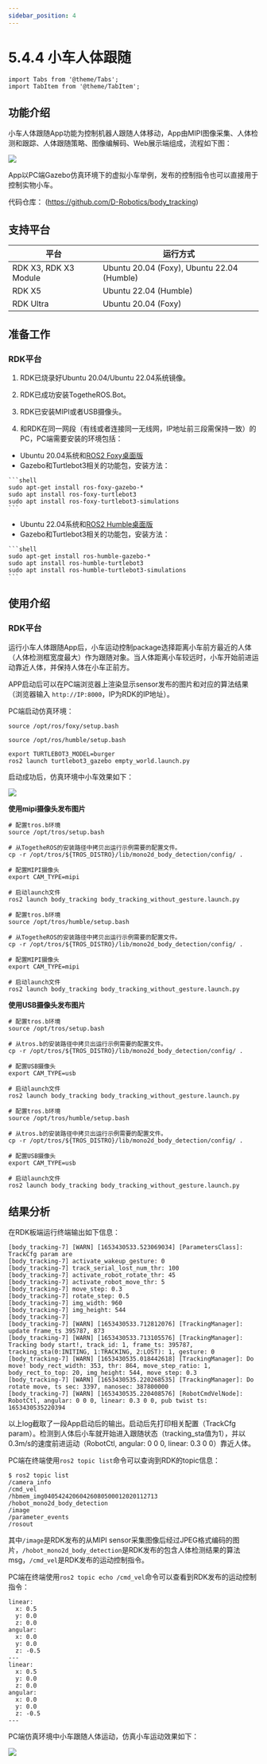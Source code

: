 ```yaml
---
sidebar_position: 4
---
```


# 5.4.4 小车人体跟随

```mdx-code-block
import Tabs from '@theme/Tabs';
import TabItem from '@theme/TabItem';
```

## 功能介绍

小车人体跟随App功能为控制机器人跟随人体移动，App由MIPI图像采集、人体检测和跟踪、人体跟随策略、图像编解码、Web展示端组成，流程如下图：

![](/../static/img/05_Robot_development/04_apps/image/car_tracking/body_tracking_workflow.jpg)

App以PC端Gazebo仿真环境下的虚拟小车举例，发布的控制指令也可以直接用于控制实物小车。

代码仓库： (https://github.com/D-Robotics/body_tracking)

## 支持平台

| 平台    | 运行方式      |
| ------- | ------------ |
| RDK X3, RDK X3 Module | Ubuntu 20.04 (Foxy), Ubuntu 22.04 (Humble)|
| RDK X5 | Ubuntu 22.04 (Humble)|
| RDK Ultra | Ubuntu 20.04 (Foxy) |

## 准备工作

### RDK平台

1. RDK已烧录好Ubuntu 20.04/Ubuntu 22.04系统镜像。

2. RDK已成功安装TogetheROS.Bot。

3. RDK已安装MIPI或者USB摄像头。

4. 和RDK在同一网段（有线或者连接同一无线网，IP地址前三段需保持一致）的PC，PC端需要安装的环境包括：

 <Tabs groupId="tros-distro">
 <TabItem value="foxy" label="Foxy">

   - Ubuntu 20.04系统和[ROS2 Foxy桌面版](https://docs.ros.org/en/foxy/Installation/Ubuntu-Install-Debians.html)
   - Gazebo和Turtlebot3相关的功能包，安装方法：

    ```shell
    sudo apt-get install ros-foxy-gazebo-*
    sudo apt install ros-foxy-turtlebot3
    sudo apt install ros-foxy-turtlebot3-simulations
    ```

 </TabItem>
 <TabItem value="humble" label="Humble">

   - Ubuntu 22.04系统和[ROS2 Humble桌面版](https://docs.ros.org/en/humble/Installation/Ubuntu-Install-Debians.html)
   - Gazebo和Turtlebot3相关的功能包，安装方法：

    ```shell
    sudo apt-get install ros-humble-gazebo-*
    sudo apt install ros-humble-turtlebot3
    sudo apt install ros-humble-turtlebot3-simulations
    ```

 </TabItem>
 </Tabs>

## 使用介绍

### RDK平台

运行小车人体跟随App后，小车运动控制package选择距离小车前方最近的人体（人体检测框宽度最大）作为跟随对象。当人体距离小车较远时，小车开始前进运动靠近人体，并保持人体在小车正前方。

APP启动后可以在PC端浏览器上渲染显示sensor发布的图片和对应的算法结果（浏览器输入 `http://IP:8000`，IP为RDK的IP地址）。

PC端启动仿真环境：

<Tabs groupId="tros-distro">
<TabItem value="foxy" label="Foxy">

```shell
source /opt/ros/foxy/setup.bash
```

</TabItem>
<TabItem value="humble" label="Humble">

```shell
source /opt/ros/humble/setup.bash
```

</TabItem>
</Tabs>

```shell
export TURTLEBOT3_MODEL=burger
ros2 launch turtlebot3_gazebo empty_world.launch.py
```

启动成功后，仿真环境中小车效果如下：

![](/../static/img/05_Robot_development/04_apps/image/car_gesture_control/gazebo.jpeg)


**使用mipi摄像头发布图片**

<Tabs groupId="tros-distro">
<TabItem value="foxy" label="Foxy">

```shell
# 配置tros.b环境
source /opt/tros/setup.bash

# 从TogetheROS的安装路径中拷贝出运行示例需要的配置文件。
cp -r /opt/tros/${TROS_DISTRO}/lib/mono2d_body_detection/config/ .

# 配置MIPI摄像头
export CAM_TYPE=mipi

# 启动launch文件
ros2 launch body_tracking body_tracking_without_gesture.launch.py
```

</TabItem>

<TabItem value="humble" label="Humble">

```shell
# 配置tros.b环境
source /opt/tros/humble/setup.bash

# 从TogetheROS的安装路径中拷贝出运行示例需要的配置文件。
cp -r /opt/tros/${TROS_DISTRO}/lib/mono2d_body_detection/config/ .

# 配置MIPI摄像头
export CAM_TYPE=mipi

# 启动launch文件
ros2 launch body_tracking body_tracking_without_gesture.launch.py
```

</TabItem>

</Tabs>

**使用USB摄像头发布图片**

<Tabs groupId="tros-distro">
<TabItem value="foxy" label="Foxy">

```shell
# 配置tros.b环境
source /opt/tros/setup.bash

# 从tros.b的安装路径中拷贝出运行示例需要的配置文件。
cp -r /opt/tros/${TROS_DISTRO}/lib/mono2d_body_detection/config/ .

# 配置USB摄像头
export CAM_TYPE=usb

# 启动launch文件
ros2 launch body_tracking body_tracking_without_gesture.launch.py
```

</TabItem>

<TabItem value="humble" label="Humble">

```shell
# 配置tros.b环境
source /opt/tros/humble/setup.bash

# 从tros.b的安装路径中拷贝出运行示例需要的配置文件。
cp -r /opt/tros/${TROS_DISTRO}/lib/mono2d_body_detection/config/ .

# 配置USB摄像头
export CAM_TYPE=usb

# 启动launch文件
ros2 launch body_tracking body_tracking_without_gesture.launch.py
```

</TabItem>

</Tabs>

## 结果分析

在RDK板端运行终端输出如下信息：

```shell
[body_tracking-7] [WARN] [1653430533.523069034] [ParametersClass]: TrackCfg param are
[body_tracking-7] activate_wakeup_gesture: 0
[body_tracking-7] track_serial_lost_num_thr: 100
[body_tracking-7] activate_robot_rotate_thr: 45
[body_tracking-7] activate_robot_move_thr: 5
[body_tracking-7] move_step: 0.3
[body_tracking-7] rotate_step: 0.5
[body_tracking-7] img_width: 960
[body_tracking-7] img_height: 544
[body_tracking-7] 
[body_tracking-7] [WARN] [1653430533.712812076] [TrackingManager]: update frame_ts 395787, 873
[body_tracking-7] [WARN] [1653430533.713105576] [TrackingManager]: Tracking body start!, track_id: 1, frame_ts: 395787, tracking_sta(0:INITING, 1:TRACKING, 2:LOST): 1, gesture: 0
[body_tracking-7] [WARN] [1653430535.018442618] [TrackingManager]: Do move! body_rect_width: 353, thr: 864, move_step_ratio: 1, body_rect_to_top: 20, img_height: 544, move_step: 0.3
[body_tracking-7] [WARN] [1653430535.220268535] [TrackingManager]: Do rotate move, ts sec: 3397, nanosec: 387800000
[body_tracking-7] [WARN] [1653430535.220408576] [RobotCmdVelNode]: RobotCtl, angular: 0 0 0, linear: 0.3 0 0, pub twist ts: 1653430535220394

```

以上log截取了一段App启动后的输出。启动后先打印相关配置（TrackCfg param）。检测到人体后小车就开始进入跟随状态（tracking_sta值为1），并以0.3m/s的速度前进运动（RobotCtl, angular: 0 0 0, linear: 0.3 0 0）靠近人体。

PC端在终端使用`ros2 topic list`命令可以查询到RDK的topic信息：

```shell
$ ros2 topic list
/camera_info
/cmd_vel
/hbmem_img04054242060426080500012020112713
/hobot_mono2d_body_detection
/image
/parameter_events
/rosout
```

其中`/image`是RDK发布的从MIPI sensor采集图像后经过JPEG格式编码的图片，`/hobot_mono2d_body_detection`是RDK发布的包含人体检测结果的算法msg，`/cmd_vel`是RDK发布的运动控制指令。

PC端在终端使用`ros2 topic echo /cmd_vel`命令可以查看到RDK发布的运动控制指令：

```shell
linear:
  x: 0.5
  y: 0.0
  z: 0.0
angular:
  x: 0.0
  y: 0.0
  z: -0.5
---
linear:
  x: 0.5
  y: 0.0
  z: 0.0
angular:
  x: 0.0
  y: 0.0
  z: -0.5
---
```

PC端仿真环境中小车跟随人体运动，仿真小车运动效果如下：

![](/../static/img/05_Robot_development/04_apps/image/car_tracking/tracking.gif)
